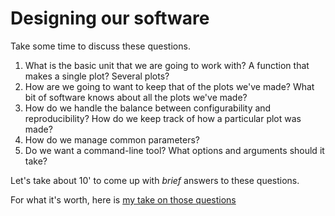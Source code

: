 # Designing our software

Take some time to discuss these questions. 

1. What is the basic unit that we are going to work with?  A function that makes a single plot?  Several plots?
2. How are we going to want to keep that of the plots we've made?  What bit of software knows about all the plots we've made?
3. How do we handle the balance between configurability and reproducibility?  How do we keep track of how a particular plot was made?
4. How do we manage common parameters?
5. Do we want a command-line tool?  What options and arguments should it take?

Let's take about 10' to come up with _brief_ answers to these questions.

For what it's worth, here is [my take on those questions](03_answers.md)


